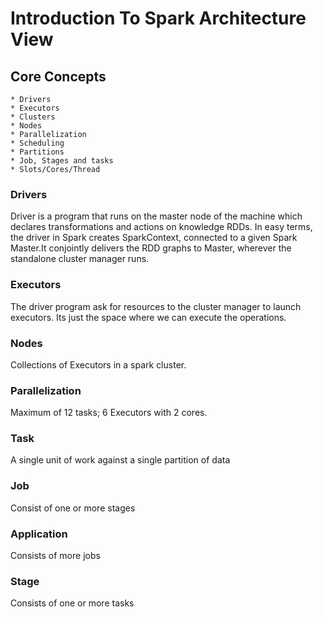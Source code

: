 # Introduction To Spark Architecture View
## Core Concepts

    * Drivers
    * Executors
    * Clusters
    * Nodes
    * Parallelization
    * Scheduling
    * Partitions
    * Job, Stages and tasks
    * Slots/Cores/Thread

### Drivers

Driver is a program that runs on the master node of the machine which declares transformations and actions on knowledge RDDs. In easy terms, the driver in Spark creates SparkContext, connected to a given Spark Master.It conjointly delivers the RDD graphs to Master, wherever the standalone cluster manager runs.

### Executors

The driver program ask for resources to the cluster manager to launch executors. Its just the space where
we can execute the operations.

### Nodes

Collections of Executors in a spark cluster.

### Parallelization

Maximum of 12 tasks; 6 Executors with 2 cores.

### Task

A single unit of work against a single partition of data

### Job

Consist of one or more stages

### Application
 Consists of more jobs

### Stage

Consists of one or more tasks